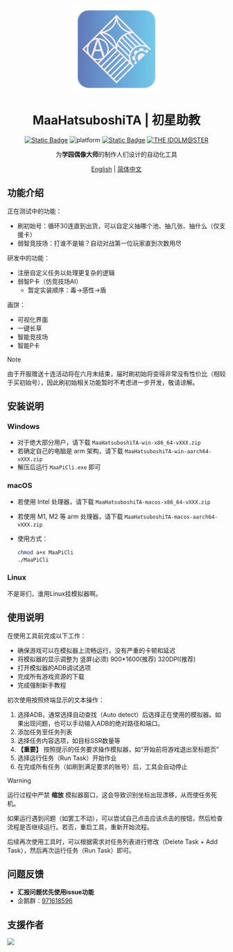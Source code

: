 <div align="center">

<img alt="LOGO" src="./logo.png" width="200" height="200" />

# MaaHatsuboshiTA | 初星助教

<a href="https://github.com/MaaXYZ/MaaFramework"><img alt="Static Badge" src="https://img.shields.io/badge/PoweredBy-MaaFramework-green"></a>
<img alt="platform" src="https://img.shields.io/badge/platform-Windows%20%7C%20Linux%20%7C%20macOS-blueviolet">
<a href="https://gakuen.idolmaster-official.jp/"><img alt="Static Badge" src="https://img.shields.io/badge/Hatsuboshi-Gakuen-orange"></a>
<a href="https://idolmaster.jp/"><img alt="THE IDOLM@STER" src="https://img.shields.io/badge/IDOL-M%40STER-ff779c.svg"></a>

为**学园偶像大师**的制作人们设计的自动化工具

[English](./README_en.md) | [简体中文](./README.md)

</div>

## 功能介绍

正在测试中的功能：

- 刷初始号：循环30连直到出货，可以自定义抽哪个池、抽几张、抽什么（仅支援卡）
- 弱智竞技场：打谁不是输？自动对战第一位玩家直到次数用尽

研发中的功能：

* 注册自定义任务以处理更复杂的逻辑
* 弱智P卡（仿竞技场AI）
  * 暂定实装顺序：毒->感性->盾

画饼：

* 可视化界面
* 一键长草
* 智能竞技场
* 智能P卡

> [!NOTE]  
> 由于开服赠送十连活动将在六月末结束，届时刷初始将变得非常没有性价比（相较于买初始号），因此刷初始相关功能暂时不考虑进一步开发，敬请谅解。

## 安装说明

### Windows

- 对于绝大部分用户，请下载 `MaaHatsuboshiTA-win-x86_64-vXXX.zip`
- 若确定自己的电脑是 arm 架构，请下载 `MaaHatsuboshiTA-win-aarch64-vXXX.zip`
- 解压后运行 `MaaPiCli.exe` 即可

### macOS

- 若使用 Intel 处理器，请下载 `MaaHatsuboshiTA-macos-x86_64-vXXX.zip`

- 若使用 M1, M2 等 arm 处理器，请下载 `MaaHatsuboshiTA-macos-aarch64-vXXX.zip`

- 使用方式：
  
  ```bash
  chmod a+x MaaPiCli
  ./MaaPiCli
  ```

### Linux

不是哥们，谁用Linux挂模拟器啊。

## 使用说明

在使用工具前完成以下工作：

* 确保游戏可以在模拟器上流畅运行，没有严重的卡顿和延迟
* 将模拟器的显示调整为 竖屏(必须) 900*1600(推荐) 320DPI(推荐)
* 打开模拟器的ADB调试选项
* 完成所有游戏资源的下载
* 完成强制新手教程

初次使用按照终端显示的文本操作：

1. 选择ADB，通常选择自动查找（Auto detect）后选择正在使用的模拟器。如果出现问题，也可以手动输入ADB的绝对路径和端口。
2. 添加任务至任务列表
3. 选择任务内容选项，如目标SSR数量等
4. **【重要】** 按照提示的任务要求操作模拟器，如“开始前将游戏退出至标题页”
5. 选择运行任务（Run Task）开始作业
6. 在完成所有任务（如刷到满足要求的账号）后，工具会自动停止

> [!WARNING]  
> 运行过程中严禁 **缩放** 模拟器窗口，这会导致识别坐标出现漂移，从而使任务死机。

如果运行遇到问题（如罢工不动），可以尝试自己点击应该点击的按钮，然后检查流程是否继续运行。若否，重启工具，重新开始流程。

后续再次使用工具时，可以根据需求对任务列表进行修改（Delete Task + Add Task），然后再次运行任务（Run Task）即可。

## 问题反馈

- **汇报问题优先使用issue功能**
- 企鹅群：[971618596](http://qm.qq.com/cgi-bin/qm/qr?_wv=1027&k=2zMt_FrrG_qeW-NpJubuHsE7lRjz_UMJ&authKey=GUiDPRYCkfpxoLxhcAzbEXZCm9LnqQSJoJ6FqafpU%2BxTPGFLtD5seFrtns%2Fdwk2k&noverify=0&group_code=971618596) 

## 支援作者

<a href="https://afdian.net/a/midso">
  <img width="180" src="https://pic1.afdiancdn.com/static/img/welcome/button-sponsorme.png">
</a>
